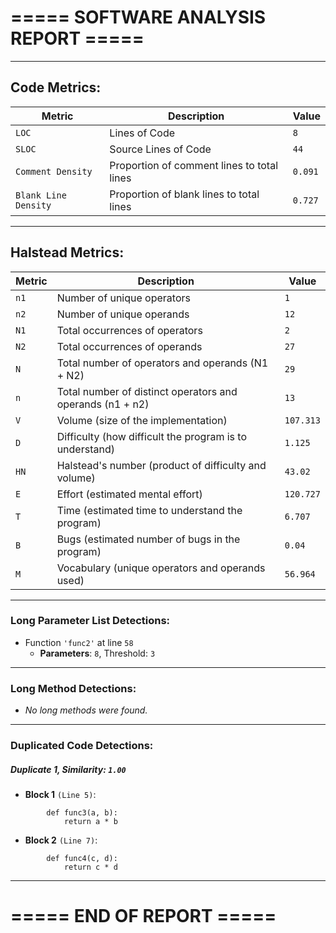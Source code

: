 # ===== SOFTWARE ANALYSIS REPORT =====

---
## Code Metrics:

| Metric | Description | Value |
|--------|-------------|-------|
| `LOC` | Lines of Code | `8` |
| `SLOC` | Source Lines of Code | `44` |
| `Comment Density` | Proportion of comment lines to total lines | `0.091` |
| `Blank Line Density` | Proportion of blank lines to total lines | `0.727` |

---
## Halstead Metrics:

| Metric | Description | Value |
|--------|-------------|-------|
| `n1` | Number of unique operators | `1` |
| `n2` | Number of unique operands | `12` |
| `N1` | Total occurrences of operators | `2` |
| `N2` | Total occurrences of operands | `27` |
| `N` | Total number of operators and operands (N1 + N2) | `29` |
| `n` | Total number of distinct operators and operands (n1 + n2) | `13` |
| `V` | Volume (size of the implementation) | `107.313` |
| `D` | Difficulty (how difficult the program is to understand) | `1.125` |
| `HN` | Halstead's number (product of difficulty and volume) | `43.02` |
| `E` | Effort (estimated mental effort) | `120.727` |
| `T` | Time (estimated time to understand the program) | `6.707` |
| `B` | Bugs (estimated number of bugs in the program) | `0.04` |
| `M` | Vocabulary (unique operators and operands used) | `56.964` |


---
### Long Parameter List Detections:

  - Function `'func2'` at line `58`
    * **Parameters**: `8`, Threshold: `3`

---
### Long Method Detections:

  - *No long methods were found.*

---
### Duplicated Code Detections:

##### Duplicate 1, **Similarity**: `1.00`
 - **Block 1** `(Line 5)`:
```
        def func3(a, b):
            return a * b
```
 - **Block 2** `(Line 7)`:
```
        def func4(c, d):
            return c * d
```

---
# ===== END OF REPORT =====
